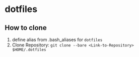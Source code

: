 # dotfiles
## How to clone
1. define alias from .bash_aliases for `dotfiles`
2. Clone Repository: `git clone --bare <Link-to-Repository> $HOME/.dotfiles`
